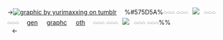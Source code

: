 ->[![graphic by yurimaxxing on tumblr](https://files.catbox.moe/xhbue6.webp)](https://www.tumblr.com/yurimaxxing/744157690066042880/can-you-do-kai-satou?source=share)
⠀
%#575D5A%𓏏𓏏𓏏 𓏏𓏏𓏏⠀![](https://files.catbox.moe/i2u15x.png)⠀𓏏𓏏𓏏 𓏏𓏏𓏏
⠀
[gen](https://rentry.co/01-reasrc)⠀⠀[graphc](https://rentry.co/02-reasrc)⠀⠀[oth](https://rentry.co/03-reasrc)
⠀
𓏏𓏏𓏏 𓏏𓏏𓏏⠀![](https://files.catbox.moe/i2u15x.png)⠀𓏏𓏏𓏏 𓏏𓏏𓏏%%  
⠀<-